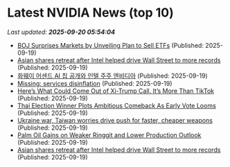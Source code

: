 # Latest NVIDIA News (top 10)
_Last updated: **2025-09-20 05:54:04**_

- [BOJ Surprises Markets by Unveiling Plan to Sell ETFs](https://biztoc.com/x/64b9916ffa796b17) (Published: 2025-09-19)
- [Asian shares retreat after Intel helped drive Wall Street to more records](https://abcnews.go.com/Business/wireStory/asian-shares-retreat-after-intel-helped-drive-wall-125725243) (Published: 2025-09-19)
- [화웨이 어센드 AI 칩 공개와 인텔 주주 엔비디아](https://ryueyes11.tistory.com/511876) (Published: 2025-09-19)
- [Missing: services disinflation](https://biztoc.com/x/2d40aedf38d1d52a) (Published: 2025-09-19)
- [Here’s What Could Come Out of Xi-Trump Call. It’s More Than TikTok](https://biztoc.com/x/b71b30ea4d372dc1) (Published: 2025-09-19)
- [Thai Election Winner Plots Ambitious Comeback As Early Vote Looms](https://biztoc.com/x/59c08ff77bc34c86) (Published: 2025-09-19)
- [Ukraine war, Taiwan worries drive push for faster, cheaper weapons](https://biztoc.com/x/3de79417c7b3c2aa) (Published: 2025-09-19)
- [Palm Oil Gains on Weaker Ringgit and Lower Production Outlook](https://biztoc.com/x/b3c96d3c62c3f050) (Published: 2025-09-19)
- [Asian shares retreat after Intel helped drive Wall Street to more records](https://www.seattlepi.com/news/world/article/asian-shares-retreat-after-intel-helped-drive-21056373.php) (Published: 2025-09-19)
